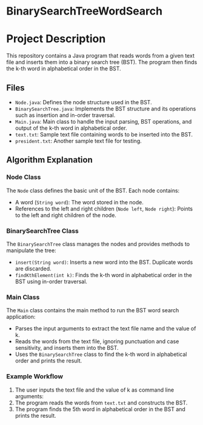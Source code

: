 ﻿# BinarySearchTreeWordSearch
# Project Description
This repository contains a Java program that reads words from a given text file and inserts them into a binary search tree (BST). The program then finds the k-th word in alphabetical order in the BST.

## Files
- `Node.java`: Defines the node structure used in the BST.
- `BinarySearchTree.java`: Implements the BST structure and its operations such as insertion and in-order traversal.
- `Main.java`: Main class to handle the input parsing, BST operations, and output of the k-th word in alphabetical order.
- `text.txt`: Sample text file containing words to be inserted into the BST.
- `president.txt`: Another sample text file for testing.

## Algorithm Explanation

### Node Class
The `Node` class defines the basic unit of the BST. Each node contains:
- A word (`String word`): The word stored in the node.
- References to the left and right children (`Node left`, `Node right`): Points to the left and right children of the node.

### BinarySearchTree Class
The `BinarySearchTree` class manages the nodes and provides methods to manipulate the tree:
- `insert(String word)`: Inserts a new word into the BST. Duplicate words are discarded.
- `findKthElement(int k)`: Finds the k-th word in alphabetical order in the BST using in-order traversal.

### Main Class
The `Main` class contains the main method to run the BST word search application:
- Parses the input arguments to extract the text file name and the value of k.
- Reads the words from the text file, ignoring punctuation and case sensitivity, and inserts them into the BST.
- Uses the `BinarySearchTree` class to find the k-th word in alphabetical order and prints the result.

### Example Workflow
1. The user inputs the text file and the value of k as command line arguments:
2. The program reads the words from `text.txt` and constructs the BST.
3. The program finds the 5th word in alphabetical order in the BST and prints the result.
